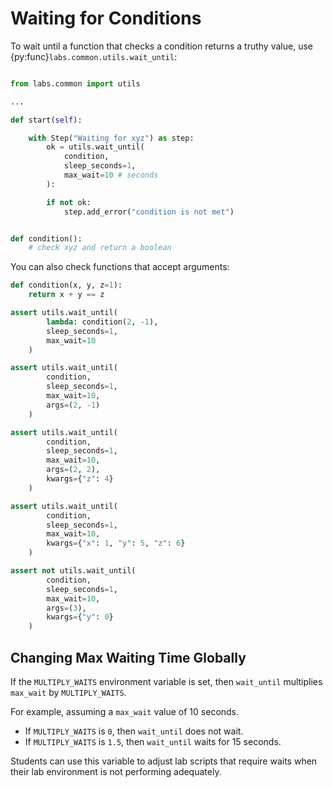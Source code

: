 # Waiting for Conditions


To wait until a function that checks a condition returns a truthy value, use {py:func}`labs.common.utils.wait_until`:



``` python

from labs.common import utils

...

def start(self):

    with Step("Waiting for xyz") as step:
        ok = utils.wait_until(
            condition,
            sleep_seconds=1,
            max_wait=10 # seconds
        ):

        if not ok:
            step.add_error("condition is not met")


def condition():
    # check xyz and return a boolean
```

You can also check functions that accept arguments:

```python
def condition(x, y, z=1):
    return x + y == z

assert utils.wait_until(
        lambda: condition(2, -1),
        sleep_seconds=1,
        max_wait=10
    )

assert utils.wait_until(
        condition,
        sleep_seconds=1,
        max_wait=10,
        args=(2, -1)
    )

assert utils.wait_until(
        condition,
        sleep_seconds=1,
        max_wait=10,
        args=(2, 2),
        kwargs={"z": 4}
    )

assert utils.wait_until(
        condition,
        sleep_seconds=1,
        max_wait=10,
        kwargs={"x": 1, "y": 5, "z": 6}
    )

assert not utils.wait_until(
        condition,
        sleep_seconds=1,
        max_wait=10,
        args=(3),
        kwargs={"y": 0}
    )
```

## Changing Max Waiting Time Globally

If the `MULTIPLY_WAITS` environment variable is set, then `wait_until` multiplies `max_wait` by `MULTIPLY_WAITS`.

For example, assuming a `max_wait` value of 10 seconds.

* If `MULTIPLY_WAITS` is `0`, then `wait_until` does not wait.
* If `MULTIPLY_WAITS` is `1.5`, then `wait_until` waits for 15 seconds.

Students can use this variable to adjust lab scripts that require waits when their lab environment is not performing adequately.